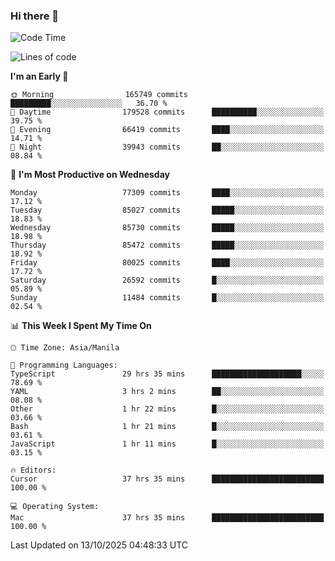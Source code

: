 ### Hi there 👋

<!--START_SECTION:waka-->
![Code Time](http://img.shields.io/badge/Code%20Time-6%2C385%20hrs%2041%20mins-blue)

![Lines of code](https://img.shields.io/badge/From%20Hello%20World%20I%27ve%20Written-149.1%20million%20lines%20of%20code-blue)

**I'm an Early 🐤** 

```text
🌞 Morning                165749 commits      █████████░░░░░░░░░░░░░░░░   36.70 % 
🌆 Daytime                179528 commits      ██████████░░░░░░░░░░░░░░░   39.75 % 
🌃 Evening                66419 commits       ████░░░░░░░░░░░░░░░░░░░░░   14.71 % 
🌙 Night                  39943 commits       ██░░░░░░░░░░░░░░░░░░░░░░░   08.84 % 
```
📅 **I'm Most Productive on Wednesday** 

```text
Monday                   77309 commits       ████░░░░░░░░░░░░░░░░░░░░░   17.12 % 
Tuesday                  85027 commits       █████░░░░░░░░░░░░░░░░░░░░   18.83 % 
Wednesday                85730 commits       █████░░░░░░░░░░░░░░░░░░░░   18.98 % 
Thursday                 85472 commits       █████░░░░░░░░░░░░░░░░░░░░   18.92 % 
Friday                   80025 commits       ████░░░░░░░░░░░░░░░░░░░░░   17.72 % 
Saturday                 26592 commits       █░░░░░░░░░░░░░░░░░░░░░░░░   05.89 % 
Sunday                   11484 commits       █░░░░░░░░░░░░░░░░░░░░░░░░   02.54 % 
```


📊 **This Week I Spent My Time On** 

```text
🕑︎ Time Zone: Asia/Manila

💬 Programming Languages: 
TypeScript               29 hrs 35 mins      ████████████████████░░░░░   78.69 % 
YAML                     3 hrs 2 mins        ██░░░░░░░░░░░░░░░░░░░░░░░   08.08 % 
Other                    1 hr 22 mins        █░░░░░░░░░░░░░░░░░░░░░░░░   03.66 % 
Bash                     1 hr 21 mins        █░░░░░░░░░░░░░░░░░░░░░░░░   03.61 % 
JavaScript               1 hr 11 mins        █░░░░░░░░░░░░░░░░░░░░░░░░   03.15 % 

🔥 Editors: 
Cursor                   37 hrs 35 mins      █████████████████████████   100.00 % 

💻 Operating System: 
Mac                      37 hrs 35 mins      █████████████████████████   100.00 % 
```


 Last Updated on 13/10/2025 04:48:33 UTC
<!--END_SECTION:waka-->


<!--
**rad182/rad182** is a ✨ _special_ ✨ repository because its `README.md` (this file) appears on your GitHub profile.

Here are some ideas to get you started:

- 🔭 I’m currently working on ...
- 🌱 I’m currently learning ...
- 👯 I’m looking to collaborate on ...
- 🤔 I’m looking for help with ...
- 💬 Ask me about ...
- 📫 How to reach me: ...
- 😄 Pronouns: ...
- ⚡ Fun fact: ...
-->
